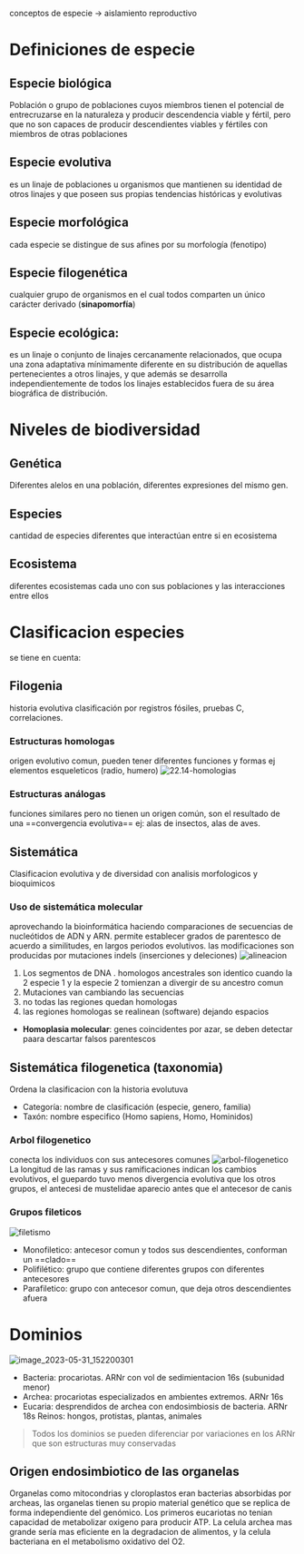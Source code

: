 conceptos de especie -> aislamiento reproductivo
# Definiciones de especie
## Especie biológica
Población o grupo de poblaciones cuyos miembros tienen el potencial
de entrecruzarse en la naturaleza y producir descendencia viable y fértil, pero que no son
capaces de producir descendientes viables y fértiles con miembros de otras poblaciones
## Especie evolutiva
es un linaje de poblaciones u organismos que mantienen su identidad de
otros linajes y que poseen sus propias tendencias históricas y evolutivas
## Especie morfológica
cada especie se distingue de sus afines por su morfología (fenotipo)
## Especie filogenética
cualquier grupo de organismos en el cual todos comparten un único carácter derivado (**sinapomorfía**)
## Especie ecológica:
es un linaje o conjunto de linajes cercanamente relacionados, que
ocupa una zona adaptativa mínimamente diferente en su distribución de aquellas
pertenecientes a otros linajes, y que además se desarrolla independientemente de todos
los linajes establecidos fuera de su área biográfica de distribución.
# Niveles de biodiversidad
## Genética
Diferentes alelos en una población, diferentes expresiones del mismo gen.
## Especies
cantidad de especies diferentes que interactúan entre si en ecosistema
## Ecosistema
diferentes ecosistemas cada uno con sus poblaciones y las interacciones entre ellos
# Clasificacion especies
se tiene en cuenta:
## Filogenia
historia evolutiva clasificación por registros fósiles, pruebas C, correlaciones.
### Estructuras homologas
origen evolutivo comun, pueden tener diferentes funciones y formas
ej elementos esqueleticos (radio, humero)
![22.14-homologias](attachments/22.14-homologias.png)
### Estructuras análogas
funciones similares pero no tienen un origen común, son el resultado de una ==convergencia evolutiva==
ej: alas de insectos, alas de aves.
## Sistemática
Clasificacion evolutiva y de diversidad con analisis morfologicos y bioquimicos
### Uso de sistemática molecular
aprovechando la bioinformática haciendo comparaciones de secuencias de nucleótidos de ADN y ARN.
permite establecer grados de parentesco de acuerdo a similitudes, en largos periodos evolutivos.
las modificaciones son producidas por mutaciones indels (inserciones y deleciones)
![alineacion](attachments/alineacion.png)
1. Los segmentos de DNA . homologos ancestrales son identico cuando la 2 especie 1 y la especie 2 tomienzan a divergir de su ancestro comun
2. Mutaciones van cambiando las secuencias
3. no todas las regiones quedan homologas
4. las regiones homologas se realinean (software) dejando espacios 
- **Homoplasia molecular**: genes coincidentes por azar, se deben detectar paara descartar falsos parentescos

## Sistemática filogenetica (taxonomia)
Ordena la clasificacion con la historia evolutuva
- Categoría: nombre de clasificación (especie, genero, familia)
- Taxón: nombre especifico (Homo sapiens, Homo, Hominidos)
### Arbol filogenetico
conecta los individuos con sus antecesores comunes
![arbol-filogenetico](attachments/arbol-filogenetico.png)
La longitud de las ramas y sus ramificaciones indican los cambios evolutivos, el guepardo tuvo menos divergencia evolutiva que los otros grupos, el antecesi de mustelidae aparecio antes que el antecesor de canis

### Grupos fileticos
![filetismo](attachments/filetismo.png)
- Monofiletico: antecesor comun y todos sus descendientes, conforman un ==clado==
- Polifilético: grupo que contiene diferentes grupos con diferentes antecesores
- Parafiletico: grupo con antecesor comun, que deja otros descendientes afuera

# Dominios
![image_2023-05-31_152200301](attachments/image_2023-05-31_152200301.png)
- Bacteria: procariotas. ARNr con vol de sedimientacion 16s (subunidad menor)
- Archea: procariotas especializados en ambientes extremos. ARNr 16s
- Eucaria: desprendidos de archea con endosimbiosis de bacteria. ARNr 18s
	 Reinos: hongos, protistas, plantas, animales	 
> Todos los dominios se pueden diferenciar por variaciones en los ARNr que son estructuras muy conservadas

## Origen endosimbiotico de las organelas
Organelas como mitocondrias y cloroplastos eran bacterias absorbidas por archeas, las organelas tienen su propio material genético que se replica de forma independiente del genómico. Los primeros eucariotas no tenian capacidad de metabolizar oxigeno para producir ATP.
La celula archea mas grande sería mas eficiente en la degradacion de alimentos, y la celula bacteriana en el metabolismo oxidativo del O2.

